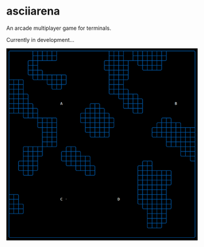 # asciiarena
An arcade multiplayer game for terminals.

Currently in development...

<p align="center"> <img src="images/screenshot.png" alt="Image"/> </p>
